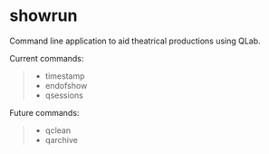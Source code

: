 # showrun

Command line application to aid theatrical productions using QLab.

Current commands:
> * timestamp
> * endofshow
> * qsessions

Future commands:
> * qclean
> * qarchive
